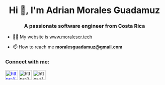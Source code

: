 <h1 align="center">Hi 👋, I'm Adrian Morales Guadamuz</h1>
<h3 align="center">A passionate software engineer from Costa Rica</h3>

- 👨‍💻 My website is www.moralescr.tech

- 📫 How to reach me **moralesguadamuz@gmail.com**

<h3 align="left">Connect with me:</h3>
<p align="left">
<a href="https://www.linkedin.com/in/adrianm11/" target="blank"><img style="color:blue" align="center" src="https://cdn.jsdelivr.net/npm/simple-icons@3.0.1/icons/linkedin.svg" alt="https://www.linkedin.com/in/adrianm11/" height="30" width="40" /></a>
<a href="https://www.facebook.com/adrianmoralesguadamuz/" target="blank"><img align="center" src="https://cdn.jsdelivr.net/npm/simple-icons@3.0.1/icons/facebook.svg" alt="https://www.facebook.com/adrianmoralesguadamuz/" height="30" width="40" /></a>
<a href="https://instagram.com/https://www.instagram.com/_morales_cr/" target="blank"><img align="center" src="https://cdn.jsdelivr.net/npm/simple-icons@3.0.1/icons/instagram.svg" alt="https://www.instagram.com/_morales_cr/" height="30" width="40" /></a>
</p>

